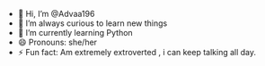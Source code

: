 - 👋 Hi, I’m @Advaa196
- 👀 I’m always curious to learn new things
- 🌱 I’m currently learning Python
- 😄 Pronouns: she/her
- ⚡ Fun fact: Am extremely extroverted , i can keep talking all day.

<!---
Advaa196/Advaa196 is a ✨ special ✨ repository because its `README.md` (this file) appears on your GitHub profile.
You can click the Preview link to take a look at your changes.
--->
